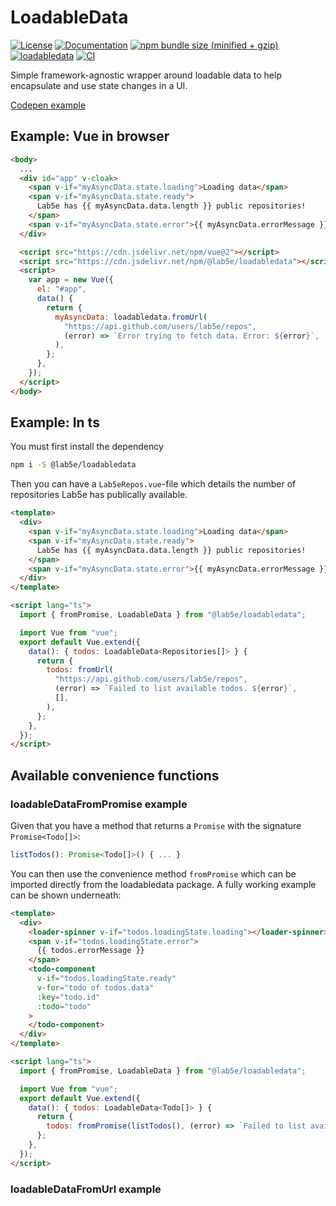 # LoadableData

[![License](https://img.shields.io/badge/License-Apache%202.0-blue.svg)](https://opensource.org/licenses/Apache-2.0)
[![Documentation](https://img.shields.io/badge/docs-tsdoc-blue.svg)](https://lab5e.github.io/loadabledata)
[![npm bundle size (minified + gzip)](https://img.shields.io/bundlephobia/minzip/@lab5e/loadabledata.svg)](#tiny)
[![loadabledata](https://img.shields.io/npm/v/@lab5e/loadabledata.svg)](https://www.npmjs.com/package/@lab5e/loadabledata)
[![CI](https://github.com/lab5e/loadabledata/actions/workflows/main.yml/badge.svg)](https://github.com/lab5e/loadabledata/actions/workflows/main.yml)

Simple framework-agnostic wrapper around loadable data to help encapsulate and use state changes in a UI.

[Codepen example](https://codepen.io/pkkummermo/pen/abJGxbx)

## Example: Vue in browser

```html
<body>
  ...
  <div id="app" v-cloak>
    <span v-if="myAsyncData.state.loading">Loading data</span>
    <span v-if="myAsyncData.state.ready">
      Lab5e has {{ myAsyncData.data.length }} public repositories!
    </span>
    <span v-if="myAsyncData.state.error">{{ myAsyncData.errorMessage }}</span>
  </div>

  <script src="https://cdn.jsdelivr.net/npm/vue@2"></script>
  <script src="https://cdn.jsdelivr.net/npm/@lab5e/loadabledata"></script>
  <script>
    var app = new Vue({
      el: "#app",
      data() {
        return {
          myAsyncData: loadabledata.fromUrl(
            "https://api.github.com/users/lab5e/repos",
            (error) => `Error trying to fetch data. Error: ${error}`,
          ),
        };
      },
    });
  </script>
</body>
```

## Example: In ts

You must first install the dependency

```bash
npm i -S @lab5e/loadabledata
```

Then you can have a `Lab5eRepos.vue`-file which details the number of repositories Lab5e has publically available.

```html
<template>
  <div>
    <span v-if="myAsyncData.state.loading">Loading data</span>
    <span v-if="myAsyncData.state.ready">
      Lab5e has {{ myAsyncData.data.length }} public repositories!
    </span>
    <span v-if="myAsyncData.state.error">{{ myAsyncData.errorMessage }}</span>
  </div>
</template>

<script lang="ts">
  import { fromPromise, LoadableData } from "@lab5e/loadabledata";

  import Vue from "vue";
  export default Vue.extend({
    data(): { todos: LoadableData<Repositories[]> } {
      return {
        todos: fromUrl(
          "https://api.github.com/users/lab5e/repos",
          (error) => `Failed to list available todos. ${error}`,
          [],
        ),
      };
    },
  });
</script>
```

## Available convenience functions

### loadableDataFromPromise example

Given that you have a method that returns a `Promise` with the signature `Promise<Todo[]>`:

```ts
listTodos(): Promise<Todo[]>() { ... }
```

You can then use the convenience method `fromPromise` which can be imported directly from the loadabledata package. A fully working example can be shown underneath:

```html
<template>
  <div>
    <loader-spinner v-if="todos.loadingState.loading"></loader-spinner>
    <span v-if="todos.loadingState.error">
      {{ todos.errorMessage }}
    </span>
    <todo-component
      v-if="todos.loadingState.ready"
      v-for="todo of todos.data"
      :key="todo.id"
      :todo="todo"
    >
    </todo-component>
  </div>
</template>

<script lang="ts">
  import { fromPromise, LoadableData } from "@lab5e/loadabledata";

  import Vue from "vue";
  export default Vue.extend({
    data(): { todos: LoadableData<Todo[]> } {
      return {
        todos: fromPromise(listTodos(), (error) => `Failed to list available todos. ${error}`, []),
      };
    },
  });
</script>
```

### loadableDataFromUrl example
